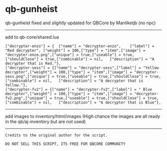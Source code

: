 # qb-gunheist
qb-gunheist fixed and *slightly* updated for QBCore by Manliketjb (no npc)

---

add to qb-core/shared.lua

```
["decrypter-enzo"] = {	["name"] = "decrypter-enzo",	["label"] = "Red decrypter", ["weight"] = 100,["type"] = "item",["image"] = "decrypter-enzo.png",["unique"] = true,["useable"] = true,["shouldClose"] = true,["combinable"] = nil,   ["description"] = "A decrypter that is Red."},
["decrypter-sess"] = {["name"] = "decrypter-sess",["label"] = "Yellow decrypter",["weight"] = 100,["type"] = "item",["image"] = "decrypter-sess.png",["unique"] = true,["useable"] = true,["shouldClose"] = true,["combinable"] = nil,   ["description"] = "A decrypter that is Yellow."},
["decrypter-fv2"] = {["name"] = "decrypter-fv2",["label"] = " Blue decrypter",["weight"] = 100,["type"] = "item",["image"] = "decrypter-fv2.png",["unique"] = true,["useable"] = true,["shouldClose"] = true,["combinable"] = nil,   ["description"] = "A decrypter that is Blue"},
```
---

add images to inventory/html/images (High chance the images are all ready in the qb/aj-inventory but are not used)

---

```
Credits to the original author for the script.

DO NOT SELL THIS SCRIPT, ITS FREE FOR QBCORE COMMUNITY 
```
